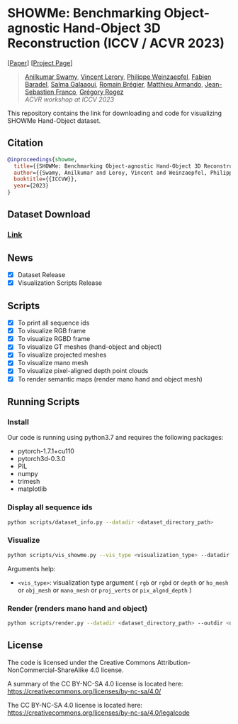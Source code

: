 # SHOWMe: Benchmarking Object-agnostic Hand-Object 3D Reconstruction (ICCV / ACVR 2023)

[[Paper](https://europe.naverlabs.com/research/showme/)] [[Project Page](https://europe.naverlabs.com/research/showme)]
<!-- [[Oral Presentation](https://es.naverlabs.com/Humans-NLE/SHOWMe)]  -->
> [Anilkumar Swamy](https://europe.naverlabs.com/people_user/anilkumar-swamy/),
> [Vincent Lerory](https://europe.naverlabs.com/people_user/vincent-leroy/),
> [Philippe Weinzaepfel](https://europe.naverlabs.com/people_user/philippe-weinzaepfel/),
> [Fabien Baradel](https://fabienbaradel.github.io/),
> [Salma Galaaoui](https://europe.naverlabs.com/people_user/salma-galaaoui/),
> [Romain Brégier](https://europe.naverlabs.com/people_user/romain-bregier/),
> [Matthieu Armando](https://europe.naverlabs.com/people_user/matthieu-armando/),
> [Jean-Sebastien Franco](https://morpheo.inrialpes.fr/~franco/),
> [Grégory Rogez](https://europe.naverlabs.com/people_user/gregory-rogez/)       
> *ACVR workshop at ICCV 2023*

This repository contains the link for downloading and code for visualizing SHOWMe Hand-Object dataset.

## Citation
```bibtex
@inproceedings{showme,
  title={{SHOWMe: Benchmarking Object-agnostic Hand-Object 3D Reconstruction}},
  author={{Swamy, Anilkumar and Leroy, Vincent and Weinzaepfel, Philippe and Baradel, Fabien and Galaaoui, Salma and Brégier, Romain and Armando, Matthieu and Franco, Jean-Sebastien and Rogez, Grégory}},
  booktitle={{ICCVW}},
  year={2023}
}
```

## Dataset Download
### [Link](https://download.europe.naverlabs.com/showme)

## News
- [x] Dataset Release
- [x] Visualization Scripts Release

## Scripts 
- [x] To print all sequence ids 
- [x] To visualize RGB frame 
- [x] To visualize RGBD frame 
- [x] To visualize GT meshes (hand-object and object) 
- [x] To visualize projected meshes 
- [x] To visualize mano mesh 
- [x] To visualize pixel-aligned depth point clouds 
- [x] To render semantic maps (render mano hand and object mesh)

## Running Scripts 

### Install
Our code is running using python3.7 and requires the following packages:
- pytorch-1.7.1+cu110
- pytorch3d-0.3.0
- PIL
- numpy
- trimesh
- matplotlib

### Display all sequence ids
```bash
python scripts/dataset_info.py --datadir <dataset_directory_path> 
```

### Visualize 
```bash
python scripts/vis_showme.py --vis_type <visualization_type> --datadir <dataset_directory_path> --depth_datadir <depth_dataset_directory_path> --seq_id <sequence_id> --frm_no <frame_number>
```
Arguments help:

- ```<vis_type>```: visualization type argument ( ```rgb``` or ```rgbd``` or ```depth``` or ```ho_mesh``` or ```obj_mesh``` or ```mano_mesh``` or ```proj_verts``` or ```pix_algnd_depth```  )

### Render (renders mano hand and object)
```bash
python scripts/render.py --datadir <dataset_directory_path> --outdir <output_dir_tosave_rendered_images> --seq_id <sequence_id>
```

## License

The code is licensed under the Creative Commons Attribution-NonCommercial-ShareAlike 4.0 license.

A summary of the CC BY-NC-SA 4.0 license is located here:
    https://creativecommons.org/licenses/by-nc-sa/4.0/

The CC BY-NC-SA 4.0 license is located here:
    https://creativecommons.org/licenses/by-nc-sa/4.0/legalcode


